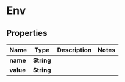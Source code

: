

# Env


## Properties

| Name | Type | Description | Notes |
|------------ | ------------- | ------------- | -------------|
|**name** | **String** |  |  |
|**value** | **String** |  |  |



